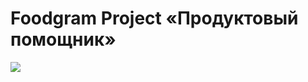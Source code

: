 # Foodgram Project «Продуктовый помощник»
![](https://github.com/clownvkkaschenko/foodgram-project-react/actions/workflows/main.yml/badge.svg)